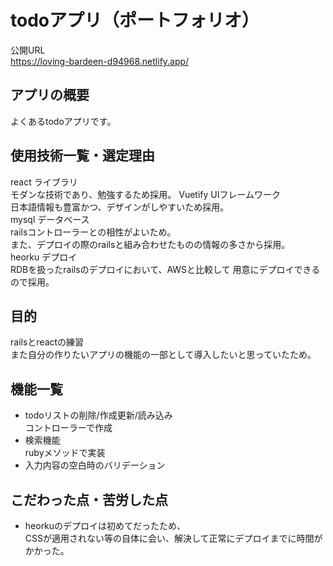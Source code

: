 # todoアプリ（ポートフォリオ）
公開URL  
https://loving-bardeen-d94968.netlify.app/

## アプリの概要
よくあるtodoアプリです。  

## 使用技術一覧・選定理由
react ライブラリ  
モダンな技術であり、勉強するため採用。
Vuetify UIフレームワーク  
日本語情報も豊富かつ、デザインがしやすいため採用。  
mysql データベース  
railsコントローラーとの相性がよいため。  
また、デプロイの際のrailsと組み合わせたものの情報の多さから採用。   
heorku デプロイ  
RDBを扱ったrailsのデプロイにおいて、AWSと比較して 
用意にデプロイできるので採用。

## 目的
railsとreactの練習  
また自分の作りたいアプリの機能の一部として導入したいと思っていたため。


## 機能一覧
* todoリストの削除/作成更新/読み込み  
コントローラーで作成
* 検索機能  
rubyメソッドで実装  
* 入力内容の空白時のバリデーション

## こだわった点・苦労した点
* heorkuのデプロイは初めてだったため、  
CSSが適用されない等の自体に会い、解決して正常にデプロイまでに時間がかかった。
